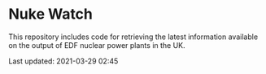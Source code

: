 # Nuke Watch

This repository includes code for retrieving the latest information available on the output of EDF nuclear power plants in the UK.

Last updated: 2021-03-29 02:45